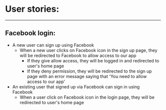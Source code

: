 # User stories:
---------------
## Facebook login:
- A new user can sign up using Facebook
  - When a new user clicks on Facebook icon in the sign up page, they will be redirected to Facebook to allow access to our app
    - If they give allow access, they will be logged in and redirected to user's home page
    - If they deny permission, they will be redirected to the sign up page with an error message saying that 'You need to allow access to our app'
- An existing user that signed up via Facebook can sign in using Facebook
  - When a user click on Facebook icon in the login page, they will be redirected to user's home page
